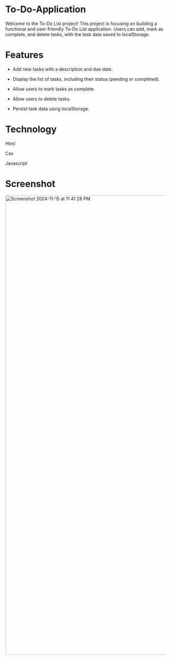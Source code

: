 # To-Do-Application

Welcome to the To-Do List project! This project is focusing on building a functional and user-friendly To-Do List application. Users can add, mark as complete, and delete tasks, with the task data saved to localStorage. 

# Features

- Add new tasks with a description and due date. 

- Display the list of tasks, including their status (pending or completed).

- Allow users to mark tasks as complete.

- Allow users to delete tasks.

- Persist task data using localStorage.



# Technology

Html

Css

Javascript


# Screenshot

<img width="1440" alt="Screenshot 2024-11-15 at 11 41 28 PM" src="https://github.com/user-attachments/assets/c8f0ee6e-da6f-4768-8316-5723abab33e9">
